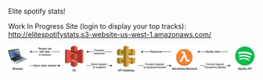 Elite spotify stats!

Work In Progress Site (login to display your top tracks): http://elitespotifystats.s3-website-us-west-1.amazonaws.com/

![Architecture](https://github.com/ethancschwab/elite-spotify-stats/blob/master/EliteStats.jpg)
